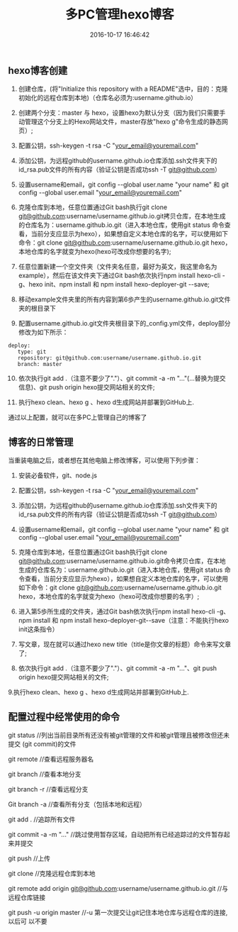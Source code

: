 ﻿---
title: 多PC管理hexo博客
date: 2016-10-17 16:46:42
tags: [hexo]
categories: [hexo博客搭建与优化]
---
## hexo博客创建
1. 创建仓库，(将"Initialize this repository with a README"选中，目的：克隆初始化的远程仓库到本地)（仓库名必须为:username.github.io）

2. 创建两个分支：master 与 hexo，设置hexo为默认分支（因为我们只需要手动管理这个分支上的Hexo网站文件，master存放"hexo g"命令生成的静态网页）;

3. 配置公钥，ssh-keygen -t rsa -C "your_email@youremail.com" 

4. 添加公钥，为远程github的username.github.io仓库添加.ssh文件夹下的id_rsa.pub文件的所有内容（验证公钥是否成功ssh -T git@github.com）
<!--more-->
5. 设置username和email，git config --global user.name "your name" 和 git config --global user.email "your_email@youremail.com"

6. 克隆仓库到本地，任意位置通过Git bash执行git clone git@github.com:username/username.github.io.git拷贝仓库，在本地生成的仓库名为：username.github.io.git（进入本地仓库，使用git status 命令查看，当前分支应显示为hexo），如果想自定义本地仓库的名字，可以使用如下命令：git clone git@github.com:username/username.github.io.git hexo，本地仓库的名字就变为hexo(hexo可改成你想要的名字);

7. 任意位置新建一个空文件夹（文件夹名任意，最好为英文，我这里命名为example），然后在该文件夹下通过Git bash依次执行npm install hexo-cli -g、hexo init、npm install 和 npm install hexo-deployer-git --save;

8. 移动example文件夹里的所有内容到第6歩产生的username.github.io.git文件夹的根目录下

9. 配置username.github.io.git文件夹根目录下的_config.yml文件，deploy部分修改为如下所示：
```
deploy:
   type: git
   repository: git@github.com:username/username.github.io.git
   branch: master
```
10. 依次执行git add .（注意不要少了"."）、git commit -a -m "..."(...替换为提交信息)、git push origin hexo提交网站相关的文件;

11. 执行hexo clean、hexo g 、hexo d生成网站并部署到GitHub上.

通过以上配置，就可以在多PC上管理自己的博客了
## 博客的日常管理
当重装电脑之后，或者想在其他电脑上修改博客，可以使用下列步骤：

1. 安装必备软件，git、node.js

2. 配置公钥，ssh-keygen -t rsa -C "your_email@youremail.com" 

3. 添加公钥，为远程github的username.github.io仓库添加.ssh文件夹下的id_rsa.pub文件的所有内容（验证公钥是否成功ssh -T git@github.com）

4. 设置username和email，git config --global user.name "your name" 和 git config --global user.email "your_email@youremail.com"

5. 克隆仓库到本地，任意位置通过Git bash执行git clone git@github.com:username/username.github.io.git命令拷贝仓库，在本地生成的仓库名为：username.github.io.git（进入本地仓库，使用git status 命令查看，当前分支应显示为hexo），如果想自定义本地仓库的名字，可以使用如下命令：git clone git@github.com:username/username.github.io.git hexo，本地仓库的名字就变为hexo（hexo可改成你想要的名字）;

6. 进入第5歩所生成的文件夹，通过Git bash依次执行npm install hexo-cli -g、npm install 和 npm install hexo-deployer-git--save（注意：不能执行hexo init这条指令）

7. 写文章，现在就可以通过hexo new title（title是你文章的标题）命令来写文章了;

8. 依次执行git add .（注意不要少了"."）、git commit -a -m "..."、git push origin hexo提交网站相关的文件;

9.执行hexo clean、hexo g 、hexo d生成网站并部署到GitHub上.
## 配置过程中经常使用的命令
git status		//列出当前目录所有还没有被git管理的文件和被git管理且被修改但还未提交			  (git commit)的文件

git remote	//查看远程服务器名

git branch	//查看本地分支

git branch -r	//查看远程分支

Git branch -a 	//查看所有分支（包括本地和远程）

git add .		//追踪所有文件

git commit -a -m "..."	//跳过使用暂存区域，自动把所有已经追踪过的文件暂存起来并提交

git push		//上传

git clone		//克隆远程仓库到本地

git remote add origin git@github.com:username/username.github.io.git	//与远程仓库链接

git push -u origin master 	//-u 第一次提交让git记住本地仓库与远程仓库的连接,以后可							 以不要
